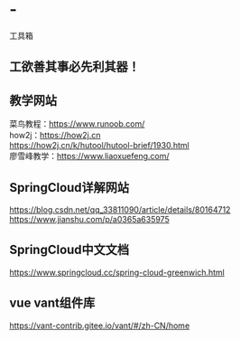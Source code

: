 # -
工具箱

## 工欲善其事必先利其器！

## 教学网站
菜鸟教程：https://www.runoob.com/  
how2j：https://how2j.cn  
       https://how2j.cn/k/hutool/hutool-brief/1930.html  
廖雪峰教学：https://www.liaoxuefeng.com/  



## SpringCloud详解网站
https://blog.csdn.net/qq_33811090/article/details/80164712  
https://www.jianshu.com/p/a0365a635975  

## SpringCloud中文文档
https://www.springcloud.cc/spring-cloud-greenwich.html  

## vue vant组件库
https://vant-contrib.gitee.io/vant/#/zh-CN/home  
